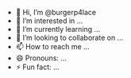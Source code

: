 - 👋 Hi, I’m @burgerp4lace
- 👀 I’m interested in ...
- 🌱 I’m currently learning ...
- 💞️ I’m looking to collaborate on ...
- 📫 How to reach me ...
- 😄 Pronouns: ...
- ⚡ Fun fact: ...

<!---
burgerp4lace/burgerp4lace is a ✨ special ✨ repository because its `README.md` (this file) appears on your GitHub profile.
You can click the Preview link to take a look at your changes.
--->
